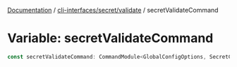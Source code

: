 [Documentation](../../../../index.md) / [cli-interfaces/secret/validate](../index.md) / secretValidateCommand

# Variable: secretValidateCommand

```ts
const secretValidateCommand: CommandModule<GlobalConfigOptions, SecretCommandOptions>;
```
